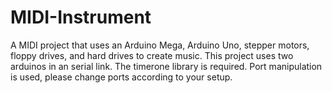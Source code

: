 # MIDI-Instrument
A MIDI project that uses an Arduino Mega, Arduino Uno, stepper motors, floppy drives, and hard drives to create music. This project uses two arduinos in an serial link. The timerone library is required. Port manipulation is used, please change ports according to your setup. 

